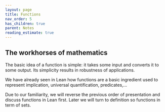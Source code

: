```yaml
---
layout: page
title: Functions
nav_order: 5
has_children: true
parent: Notes
reading_estimate: true
---
```


## The workhorses of mathematics 

The basic idea of a function is simple: it takes some 
input and converts it to some output. Its simplicity 
results in robustness of applications. 

We have already seen in Lean how functions are a basic 
ingredient used to represent implication, universal 
quantification, predicates,... 

Due to our familiarity, we will reverse the previous 
order of presentation and discuss functions in Lean 
first. Later we will turn to definition so functions 
in term of sets. 

